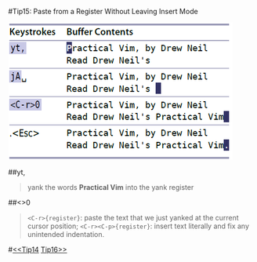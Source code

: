 #Tip15: Paste from a Register Without Leaving Insert Mode  
  
![tip15](images/tip15.png)  
  
##yt,  
>yank the words **Practical Vim** into the yank register  
  
##<<C-r>>0  
>`<C-r>{register}`: paste the text that we just yanked at the current cursor position; `<C-r><C-p>{register}`: insert text literally and fix any unintended indentation.  
  
#[<<Tip14](tip14.md) [Tip16>>](tip16.md)  

